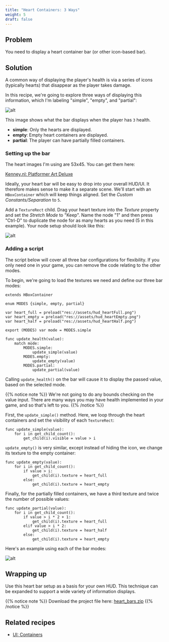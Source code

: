 ```yaml
---
title: "Heart Containers: 3 Ways"
weight: 5
draft: false
---
```


## Problem

You need to display a heart container bar (or other icon-based bar).

## Solution

A common way of displaying the player's health is via a series of icons (typically hearts) that disappear as the player takes damage.

In this recipe, we're going to explore three ways of displaying this information, which I'm labeling "simple", "empty", and "partial":

![alt](/godot_recipes/img/heart_bar_02.png)

This image shows what the bar displays when the player has `3` health.

* **simple**: Only the hearts are displayed.
* **empty**: Empty heart containers are displayed.
* **partial**: The player can have partially filled containers.

### Setting up the bar

The heart images I'm using are 53x45. You can get them here:

[Kenney.nl: Platformer Art Deluxe](https://kenney.nl/assets/platformer-art-deluxe)

Ideally, your heart bar will be easy to drop into your overall HUD/UI. It therefore makes sense to make it a separate scene. We'll start with an `HBoxContainer` which will keep things aligned. Set the *Custom Constants/Separation* to `5`.

Add a `TextureRect` child. Drag your heart texture into the *Texture* property and set the *Stretch Mode* to "Keep". Name the node "1" and then press "Ctrl-D" to duplicate the node for as many hearts as you need (5 in this example). Your node setup should look like this:

![alt](/godot_recipes/img/heart_bar_03.png)

### Adding a script

The script below will cover all three bar configurations for flexibility. If you only need one in your game, you can remove the code relating to the other modes.

To begin, we're going to load the textures we need and define our three bar modes:

```gdscript
extends HBoxContainer

enum MODES {simple, empty, partial}

var heart_full = preload("res://assets/hud_heartFull.png")
var heart_empty = preload("res://assets/hud_heartEmpty.png")
var heart_half = preload("res://assets/hud_heartHalf.png")

export (MODES) var mode = MODES.simple

func update_health(value):
    match mode:
        MODES.simple:
            update_simple(value)
        MODES.empty:
            update_empty(value)
        MODES.partial:
            update_partial(value)
```

Calling `update_health()` on the bar will cause it to display the passed value, based on the selected mode.

{{% notice note %}}
We're not going to do any bounds checking on the value input. There are many ways you may have health implemented in your game, and so that's left to you.
{{% /notice %}}

First, the `update_simple()` method. Here, we loop through the heart containers and set the visibility of each `TextureRect`:

```gdscript
func update_simple(value):
    for i in get_child_count():
        get_child(i).visible = value > i
```

`update_empty()` is very similar, except instead of hiding the icon, we change its texture to the empty container:

```gdscript
func update_empty(value):
    for i in get_child_count():
        if value > i:
            get_child(i).texture = heart_full
        else:
            get_child(i).texture = heart_empty
```

Finally, for the partially filled containers, we have a third texture and twice the number of possible values:

```gdscript
func update_partial(value):
    for i in get_child_count():
        if value > i * 2 + 1:
            get_child(i).texture = heart_full
        elif value > i * 2:
            get_child(i).texture = heart_half
        else:
            get_child(i).texture = heart_empty
```

Here's an example using each of the bar modes:

![alt](/godot_recipes/img/heart_bar_04.gif)

## Wrapping up

Use this heart bar setup as a basis for your own HUD. This technique can be expanded to support a wide variety of information displays.

{{% notice note %}}
Download the project file here: [heart_bars.zip](/godot_recipes/files/heart_bars.zip)
{{% /notice %}}

## Related recipes

- [UI: Containers](/godot_recipes/ui/containers/)